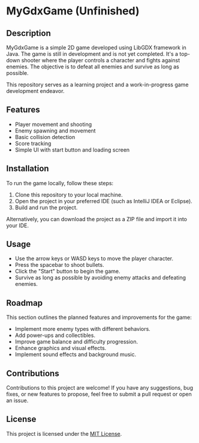 # MyGdxGame (Unfinished)

## Description

MyGdxGame is a simple 2D game developed using LibGDX framework in Java. The game is still in development and is not yet completed. It's a top-down shooter where the player controls a character and fights against enemies. The objective is to defeat all enemies and survive as long as possible.

This repository serves as a learning project and a work-in-progress game development endeavor.

## Features

- Player movement and shooting
- Enemy spawning and movement
- Basic collision detection
- Score tracking
- Simple UI with start button and loading screen

## Installation

To run the game locally, follow these steps:

1. Clone this repository to your local machine.
2. Open the project in your preferred IDE (such as IntelliJ IDEA or Eclipse).
3. Build and run the project.

Alternatively, you can download the project as a ZIP file and import it into your IDE.

## Usage

- Use the arrow keys or WASD keys to move the player character.
- Press the spacebar to shoot bullets.
- Click the "Start" button to begin the game.
- Survive as long as possible by avoiding enemy attacks and defeating enemies.

## Roadmap

This section outlines the planned features and improvements for the game:

- Implement more enemy types with different behaviors.
- Add power-ups and collectibles.
- Improve game balance and difficulty progression.
- Enhance graphics and visual effects.
- Implement sound effects and background music.

## Contributions

Contributions to this project are welcome! If you have any suggestions, bug fixes, or new features to propose, feel free to submit a pull request or open an issue.

## License

This project is licensed under the [MIT License](LICENSE).
